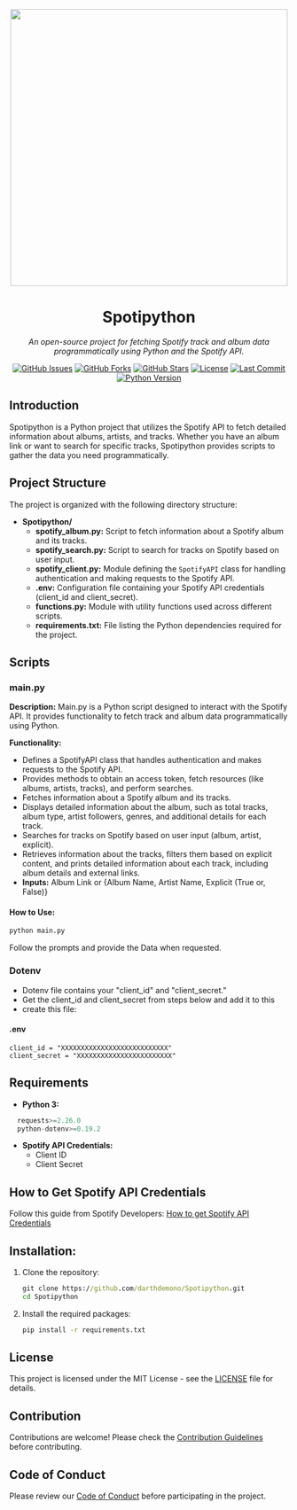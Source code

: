 <div align="center">
  <img src="https://miro.medium.com/v2/resize:fit:1200/0*eIfW4F5Q4ZQs6X99" width="500" align="center">
  <h1>Spotipython</h1>
  
  <p align="center">
      <i>An open-source project for fetching Spotify track and album data programmatically using Python and the Spotify API.</i>
  </p>
  
  [![GitHub Issues](https://img.shields.io/github/issues/darthdemono/Spotipython?style=for-the-badge)](https://github.com/darthdemono/Spotipython/issues)
  [![GitHub Forks](https://img.shields.io/github/forks/darthdemono/Spotipython?style=for-the-badge)](https://github.com/darthdemono/Spotipython/network)
  [![GitHub Stars](https://img.shields.io/github/stars/darthdemono/Spotipython?style=for-the-badge)](https://github.com/darthdemono/Spotipython/stargazers)
  [![License](https://img.shields.io/github/license/darthdemono/Spotipython?style=for-the-badge)](LICENSE)
  [![Last Commit](https://img.shields.io/github/last-commit/darthdemono/Spotipython?style=for-the-badge)](https://github.com/darthdemono/Spotipython/commits/main)
  [![Python Version](https://img.shields.io/badge/Python-3.x-blue?style=for-the-badge)](https://www.python.org/downloads/)

</div>


## Introduction
Spotipython is a Python project that utilizes the Spotify API to fetch detailed information about albums, artists, and tracks. Whether you have an album link or want to search for specific tracks, Spotipython provides scripts to gather the data you need programmatically.

## Project Structure
The project is organized with the following directory structure:

- **Spotipython/**
  - **spotify_album.py:** Script to fetch information about a Spotify album and its tracks.
  - **spotify_search.py:** Script to search for tracks on Spotify based on user input.
  - **spotify_client.py:** Module defining the `SpotifyAPI` class for handling authentication and making requests to the Spotify API.
  - **.env:** Configuration file containing your Spotify API credentials (client_id and client_secret).
  - **functions.py:** Module with utility functions used across different scripts.
  - **requirements.txt:** File listing the Python dependencies required for the project.


## Scripts

### main.py

**Description:**
Main.py is a Python script designed to interact with the Spotify API. It provides functionality to fetch track and album data programmatically using Python.

**Functionality:**
- Defines a SpotifyAPI class that handles authentication and makes requests to the Spotify API.
- Provides methods to obtain an access token, fetch resources (like albums, artists, tracks), and perform searches.
- Fetches information about a Spotify album and its tracks.
- Displays detailed information about the album, such as total tracks, album type, artist followers, genres, and additional details for each track.
- Searches for tracks on Spotify based on user input (album, artist, explicit).
- Retrieves information about the tracks, filters them based on explicit content, and prints detailed information about each track, including album details and external links.
- **Inputs:** Album Link or {Album Name, Artist Name, Explicit (True or, False)}
#### How to Use:
```cmd
python main.py
```
Follow the prompts and provide the Data when requested.

### Dotenv
- Dotenv file contains your "client_id" and "client_secret."
- Get the client_id and client_secret from steps below and add it to this
- create this file:
#### .env
```
client_id = "XXXXXXXXXXXXXXXXXXXXXXXXXXX"
client_secret = "XXXXXXXXXXXXXXXXXXXXXXXX"
```
## Requirements
- **Python 3:**
```python
  requests>=2.26.0
  python-dotenv>=0.19.2
```
- **Spotify API Credentials:**
  - Client ID
  - Client Secret

## How to Get Spotify API Credentials
Follow this guide from Spotify Developers:
[How to get Spotify API Credentials](https://developer.spotify.com/documentation/web-api/concepts/apps)

## Installation: 
1. Clone the repository:
   ```cmd
   git clone https://github.com/darthdemono/Spotipython.git
   cd Spotipython
   ```
2. Install the required packages:
   ```cmd
   pip install -r requirements.txt
   ```
## License

This project is licensed under the MIT License - see the [LICENSE](LICENSE) file for details.


## Contribution
Contributions are welcome! Please check the [Contribution Guidelines](CONTRIBUTING.md) before contributing.

## Code of Conduct
Please review our [Code of Conduct](CODE_OF_CONDUCT.md) before participating in the project.
